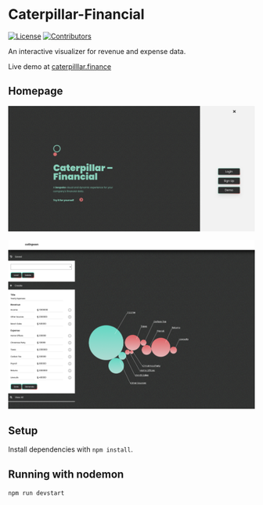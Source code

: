 # Caterpillar-Financial

[![License](https://img.shields.io/github/license/nicholas-ewasiuk/caterpillar-financial)](https://github.com/nicholas-ewasiuk/caterpillar-financial/blob/master/LICENSE.txt)
[![Contributors](https://img.shields.io/github/contributors/nicholas-ewasiuk/caterpillar-financial)](https://github.com/nicholas-ewasiuk/caterpillar-financial/graphs/contributors)

<p>An interactive visualizer for revenue and expense data.
</p>
<p>Live demo at <a href="https://caterpilllar.finance/">caterpilllar.finance</a>
</p>

## Homepage
<p>
    <img src="/public/images/caterpillar-financial002.png" />
</p>

<p>
    <img src="/public/images/caterpillar-financial01.png" />
</p>

## Setup

Install dependencies with `npm install`.

## Running with nodemon

```sh
npm run devstart
```
